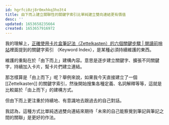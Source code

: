 ```yaml
---
id: hgrfci0zj8r0mxhkq3ho3t4
title: 由下而上建立關聯性的關鍵字索引比單純建立雙向連結更有價值
desc: ''
updated: 1653658235664
created: 1653657916972
---
```


我的理解上，[正確使用卡片盒筆記法（Zettelkasten）的六個關鍵步驟 | 閱讀前哨站](https://readingoutpost.com/zettelkasten-6-steps/)裡面提到的關鍵字索引 （Keyword Index），是某種必須持續維護的東西。

維護的重點在於「由下而上」建構內容。意思是逐步建立關鍵字、擴張不同關鍵字，持續加入卡片，幫卡片們建立連結。

那怎樣算是「由上而下」呢？舉例來說，如果我今天直接建立了一個 [[Zettelkasten]] 的關鍵字索引，然後開始搜集各種定義、名詞解釋等等，這就是比較屬於「由上而下」的建構方式。

但由下而上更注重於持續地、有意識地去跟過去的自己對話。

我認為，這種方式比單純透過雙向連結來期待「未來的自己能察覺到筆記與筆記之間的關聯」是更好的作法。

